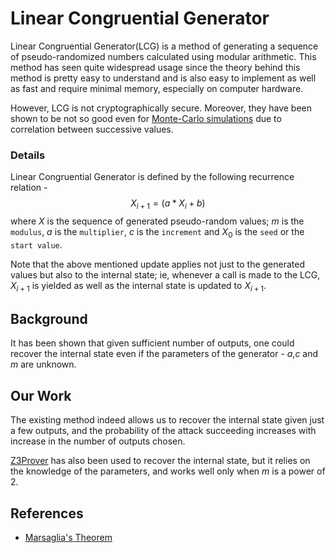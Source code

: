 # Linear Congruential Generator

Linear Congruential Generator(LCG) is a method of generating a sequence of pseudo-randomized numbers calculated using modular arithmetic. This method has seen quite widespread usage since the theory behind this method is pretty easy to understand and is also easy to implement as well as fast and require minimal memory, especially on computer hardware.

However, LCG is not cryptographically secure. Moreover, they have been shown to be not so good even for [Monte-Carlo simulations](https://en.wikipedia.org/wiki/Marsaglia%27s_theorem) due to correlation between successive values. 

<!-- mention Truncated lcg -->

### Details
Linear Congruential Generator is defined by the following recurrence relation - $$X_{i+1} = (a*X_i + b) % m$$
where $X$ is the sequence of generated pseudo-random values; $m$ is the `modulus`, $a$ is the `multiplier`, $c$ is the `increment` and $X_0$ is the `seed` or the `start value`. 
 
Note that the above mentioned update applies not just to the generated values but also to the internal state; ie, whenever a call is made to the LCG, $X_{i+1}$ is yielded as well as the internal state is updated to $X_{i+1}$.

## Background
It has been shown that given sufficient number of outputs, one could recover the internal state even if the parameters of the generator - $a$,$c$ and $m$ are unknown. 

## Our Work
The existing method indeed allows us to recover the internal state given just a few outputs, and the probability of the attack succeeding increases with increase in the number of outputs chosen.

[Z3Prover](https://github.com/Z3Prover/z3) has also been used to recover the internal state, but it relies on the knowledge of the parameters, and works well only when $m$ is a power of $2$.




## References
- [Marsaglia's Theorem](https://en.wikipedia.org/wiki/Marsaglia%27s_theorem)